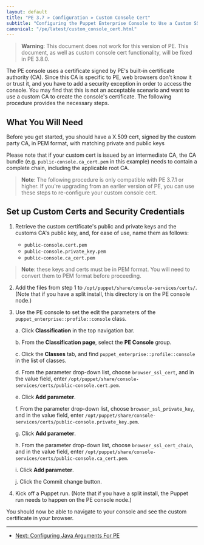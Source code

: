 ```yaml
---
layout: default
title: "PE 3.7 » Configuration » Custom Console Cert"
subtitle: "Configuring the Puppet Enterprise Console to Use a Custom SSL Certificate"
canonical: "/pe/latest/custom_console_cert.html"
---
```


>**Warning**: This document does not work for this version of PE. This document, as well as custom console cert functionality, will be fixed in PE 3.8.0.

The PE console uses a certificate signed by PE's built-in certificate authority (CA). Since this CA is specific to PE, web browsers don't know it or trust it, and you have to add a security exception in order to access the console. You may find that this is not an acceptable scenario and want to use a custom CA to create the console's certificate. The following procedure provides the necessary steps.

## What You Will Need

Before you get started, you should have a X.509 cert, signed by the custom party CA, in PEM format, with matching private and public keys

Please note that if your custom cert is issued by an intermediate CA, the CA bundle (e.g. `public-console.ca_cert.pem` in this example) needs to contain a complete chain, including the applicable root CA.

>**Note**: The following procedure is only compatible with PE 3.7.1 or higher. If you're upgrading from an earlier version of PE, you can use these steps to re-configure your custom console cert.

## Set up Custom Certs and Security Credentials

1. Retrieve the custom certificate's public and private keys and the customs CA's public key, and, for ease of use, name them as follows:

   * `public-console.cert.pem`
   * `public-console.private_key.pem`
   * `public-console.ca_cert.pem`

> **Note**: these keys and certs must be in PEM format. You will need to convert them to PEM format before proceeding.

2. Add the files from step 1 to `/opt/puppet/share/console-services/certs/`. (Note that if you have a split install, this directory is on the PE console node.)
3. Use the PE console to set the edit the parameters of the `puppet_enterprise::profile::console` class.

   a. Click __Classification__ in the top navigation bar.

   b. From the __Classification page__, select the __PE Console__ group.

   c. Click the __Classes__ tab, and find `puppet_enterprise::profile::console` in the list of classes.

   d. From the parameter drop-down list, choose `browser_ssl_cert`, and in the value field, enter `/opt/puppet/share/console-services/certs/public-console.cert.pem`.

   e. Click __Add parameter__.

   f. From the parameter drop-down list, choose `browser_ssl_private_key`, and in the value field, enter `/opt/puppet/share/console-services/certs/public-console.private_key.pem`.

   g. Click __Add parameter__.

   h. From the parameter drop-down list, choose `browser_ssl_cert_chain`, and in the value field, enter `/opt/puppet/share/console-services/certs/public-console.ca_cert.pem`.

   i. Click __Add parameter__.

   j. Click the Commit change button.

4. Kick off a Puppet run. (Note that if you have a split install, the Puppet run needs to happen on the PE console node.)

You should now be able to navigate to your console and see the custom certificate in your browser.

* * *

- [Next: Configuring Java Arguments For PE ](./config_java_args.html)
